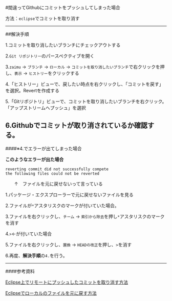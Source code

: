 #間違ってGithubにコミットをプッシュしてしまった場合

方法：`eclipse`でコミットを取り消す

-------------

##解決手順

1.コミットを取り消したいブランチにチェックアウトする

2.`Git リポジトリー`のパースペクティブを開く

3.`zaimu` -> `ブランチ` -> `ローカル` -> `コミットを取り消したいブランチ`で右クリックを押し、`表示` -> `ヒストリー`をクリックする

4.「ヒストリー」ビューで、戻したい時点を右クリックし、「コミットを戻す」を選択。Revertを作成する

5.「Gitリポジトリ」ビューで、コミットを取り消したいブランチを右クリック。「アップストリームへプッシュ」を選択

6.Githubでコミットが取り消されているか確認する。
　
--------------


####※4.でエラーが出てしまった場合

**このようなエラーが出た場合**
```
reverting commit did not successfully compete
the following files could not be reverted
```
　　↑　ファイルを元に戻せないって言っている

1.パッケージ・エクスプローラーで元に戻せないファイルを見る

2.ファイルが`*`アスタリスクのマークが付いていた場合。

3.ファイルを右クリックし、`チーム` -> `索引から除去`を押し`*`アスタリスクのマークを消す

4.`>`←が付いていた場合

5.ファイルを右クリックし、`置換` -> `HEADの改正`を押し、`>`を消す

6.再度、**解決手順**の`4.`を行う。

-------


####参考資料

[Eclipse上でリモートにプッシュしたコミットを取り消す方法](http://hack.aipo.com/archives/3126/)

[Eclipseでローカルのファイルを元に戻す方法](http://hack.aipo.com/archives/1447/)
